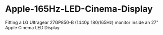 # Apple-165Hz-LED-Cinema-Display
Fitting a LG Ultragear 27GP850-B (1440p 180/165Hz) monitor inside an 27" Apple Cinema LED Display
